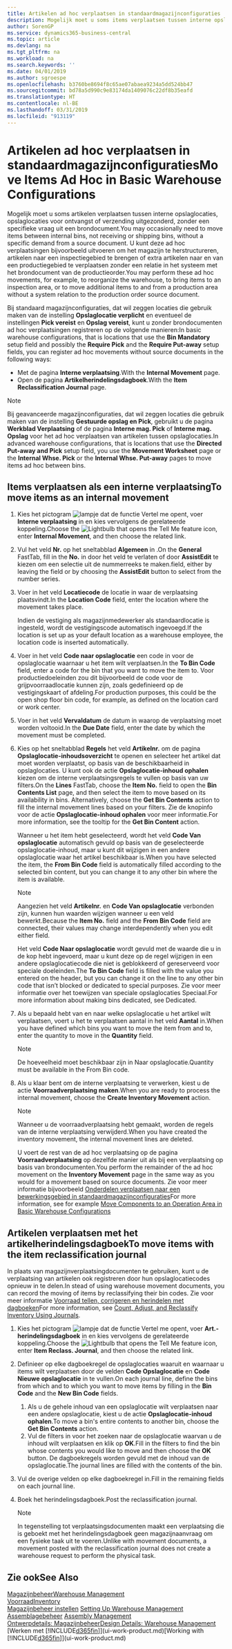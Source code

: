 ```yaml
---
title: Artikelen ad hoc verplaatsen in standaardmagazijnconfiguraties | Microsoft Docs
description: Mogelijk moet u soms items verplaatsen tussen interne opslaglocaties, opslaglocaties voor ontvangst of verzending uitgezonderd, zonder een specifieke vraag uit een brondocument. U kunt deze ad hoc verplaatsingen bijvoorbeeld uitvoeren om het magazijn te herstructureren, artikelen naar een inspectiegebied te brengen of extra artikelen naar en van een productiegebied te verplaatsen zonder een relatie in het systeem met het brondocument van de productieorder.
author: SorenGP
ms.service: dynamics365-business-central
ms.topic: article
ms.devlang: na
ms.tgt_pltfrm: na
ms.workload: na
ms.search.keywords: ''
ms.date: 04/01/2019
ms.author: sgroespe
ms.openlocfilehash: b3760be8694f8c65ae07abaea9234a5dd524bb47
ms.sourcegitcommit: bd78a5d990c9e83174da1409076c22df8b35eafd
ms.translationtype: HT
ms.contentlocale: nl-BE
ms.lasthandoff: 03/31/2019
ms.locfileid: "913119"
---
```

# <a name="move-items-ad-hoc-in-basic-warehouse-configurations"></a><span data-ttu-id="dfe07-104">Artikelen ad hoc verplaatsen in standaardmagazijnconfiguraties</span><span class="sxs-lookup"><span data-stu-id="dfe07-104">Move Items Ad Hoc in Basic Warehouse Configurations</span></span>
<span data-ttu-id="dfe07-105">Mogelijk moet u soms artikelen verplaatsen tussen interne opslaglocaties, opslaglocaties voor ontvangst of verzending uitgezonderd, zonder een specifieke vraag uit een brondocument.</span><span class="sxs-lookup"><span data-stu-id="dfe07-105">You may occasionally need to move items between internal bins, not receiving or shipping bins, without a specific demand from a source document.</span></span> <span data-ttu-id="dfe07-106">U kunt deze ad hoc verplaatsingen bijvoorbeeld uitvoeren om het magazijn te herstructureren, artikelen naar een inspectiegebied te brengen of extra artikelen naar en van een productiegebied te verplaatsen zonder een relatie in het systeem met het brondocument van de productieorder.</span><span class="sxs-lookup"><span data-stu-id="dfe07-106">You may perform these ad hoc movements, for example, to reorganize the warehouse, to bring items to an inspection area, or to move additional items to and from a production area without a system relation to the production order source document.</span></span>  

<span data-ttu-id="dfe07-107">Bij standaard magazijnconfiguraties, dat wil zeggen locaties die gebruik maken van de instelling **Opslaglocatie verplicht** en eventueel de instellingen **Pick vereist** en **Opslag vereist**, kunt u zonder brondocumenten ad hoc verplaatsingen registreren op de volgende manieren:</span><span class="sxs-lookup"><span data-stu-id="dfe07-107">In basic warehouse configurations, that is locations that use the **Bin Mandatory** setup field and possibly the **Require Pick** and the **Require Put-away** setup fields, you can register ad hoc movements without source documents in the following ways:</span></span>  

- <span data-ttu-id="dfe07-108">Met de pagina **Interne verplaatsing**.</span><span class="sxs-lookup"><span data-stu-id="dfe07-108">With the **Internal Movement** page.</span></span>  
- <span data-ttu-id="dfe07-109">Open de pagina **Artikelherindelingsdagboek**.</span><span class="sxs-lookup"><span data-stu-id="dfe07-109">With the **Item Reclassification Journal** page.</span></span>  

> [!NOTE]  
>  <span data-ttu-id="dfe07-110">Bij geavanceerde magazijnconfiguraties, dat wil zeggen locaties die gebruik maken van de instelling **Gestuurde opslag en Pick**, gebruikt u de pagina **Werkblad Verplaatsing** of de pagina **Interne mag. Pick** of **Interne mag. Opslag** voor het ad hoc verplaatsen van artikelen tussen opslaglocaties.</span><span class="sxs-lookup"><span data-stu-id="dfe07-110">In advanced warehouse configurations, that is locations that use the **Directed Put-away and Pick** setup field, you use the **Movement Worksheet** page or the **Internal Whse. Pick** or the **Internal Whse. Put-away** pages to move items ad hoc between bins.</span></span>  

## <a name="to-move-items-as-an-internal-movement"></a><span data-ttu-id="dfe07-111">Items verplaatsen als een interne verplaatsing</span><span class="sxs-lookup"><span data-stu-id="dfe07-111">To move items as an internal movement</span></span>  
1.  <span data-ttu-id="dfe07-112">Kies het pictogram ![lampje dat de functie Vertel me opent](media/ui-search/search_small.png "Vertel me wat u wilt doen"), voer **Interne verplaatsing** in en kies vervolgens de gerelateerde koppeling.</span><span class="sxs-lookup"><span data-stu-id="dfe07-112">Choose the ![Lightbulb that opens the Tell Me feature](media/ui-search/search_small.png "Tell me what you want to do") icon, enter **Internal Movement**, and then choose the related link.</span></span>  
2.  <span data-ttu-id="dfe07-113">Vul het veld **Nr.** op het sneltabblad **Algemeen** in .</span><span class="sxs-lookup"><span data-stu-id="dfe07-113">On the **General** FastTab, fill in the **No.**</span></span> <span data-ttu-id="dfe07-114">in door het veld te verlaten of door **AssistEdit** te kiezen om een selectie uit de nummerreeks te maken.</span><span class="sxs-lookup"><span data-stu-id="dfe07-114">field, either by leaving the field or by choosing the **AssistEdit** button to select from the number series.</span></span>  
3.  <span data-ttu-id="dfe07-115">Voer in het veld **Locatiecode** de locatie in waar de verplaatsing plaatsvindt.</span><span class="sxs-lookup"><span data-stu-id="dfe07-115">In the **Location Code** field, enter the location where the movement takes place.</span></span>  

    <span data-ttu-id="dfe07-116">Indien de vestiging als magazijnmedewerker als standaardlocatie is ingesteld, wordt de vestigingscode automatisch ingevoegd.</span><span class="sxs-lookup"><span data-stu-id="dfe07-116">If the location is set up as your default location as a warehouse employee, the location code is inserted automatically.</span></span>  
4.  <span data-ttu-id="dfe07-117">Voer in het veld **Code naar opslaglocatie** een code in voor de opslaglocatie waarnaar u het item wilt verplaatsen.</span><span class="sxs-lookup"><span data-stu-id="dfe07-117">In the **To Bin Code** field, enter a code for the bin that you want to move the item to.</span></span> <span data-ttu-id="dfe07-118">Voor productiedoeleinden zou dit bijvoorbeeld de code voor de grijpvoorraadlocatie kunnen zijn, zoals gedefinieerd op de vestigingskaart of afdeling.</span><span class="sxs-lookup"><span data-stu-id="dfe07-118">For production purposes, this could be the open shop floor bin code, for example, as defined on the location card or work center.</span></span>  
5.  <span data-ttu-id="dfe07-119">Voer in het veld **Vervaldatum** de datum in waarop de verplaatsing moet worden voltooid.</span><span class="sxs-lookup"><span data-stu-id="dfe07-119">In the **Due Date** field, enter the date by which the movement must be completed.</span></span>  
6.  <span data-ttu-id="dfe07-120">Kies op het sneltabblad **Regels** het veld **Artikelnr.** om de pagina **Opslaglocatie-inhoudsoverzicht** te openen en selecteer het artikel dat moet worden verplaatst, op basis van de beschikbaarheid in opslaglocaties. U kunt ook de actie **Opslaglocatie-inhoud ophalen** kiezen om de interne verplaatsingsregels te vullen op basis van uw filters.</span><span class="sxs-lookup"><span data-stu-id="dfe07-120">On the **Lines** FastTab, choose the **Item No.** field to open the **Bin Contents List** page, and then select the item to move based on its availability in bins. Alternatively, choose the **Get Bin Contents** action to fill the internal movement lines based on your filters.</span></span> <span data-ttu-id="dfe07-121">Zie de knopinfo voor de actie **Opslaglocatie-inhoud ophalen** voor meer informatie.</span><span class="sxs-lookup"><span data-stu-id="dfe07-121">For more information, see the tooltip for the **Get Bin Content** action.</span></span>   

    <span data-ttu-id="dfe07-122">Wanneer u het item hebt geselecteerd, wordt het veld **Code Van opslaglocatie** automatisch gevuld op basis van de geselecteerde opslaglocatie-inhoud, maar u kunt dit wijzigen in een andere opslaglocatie waar het artikel beschikbaar is.</span><span class="sxs-lookup"><span data-stu-id="dfe07-122">When you have selected the item, the **From Bin Code** field is automatically filled according to the selected bin content, but you can change it to any other bin where the item is available.</span></span>  

    > [!NOTE]  
    >  <span data-ttu-id="dfe07-123">Aangezien het veld **Artikelnr.** en **Code Van opslaglocatie** verbonden zijn, kunnen hun waarden wijzigen wanneer u een veld bewerkt.</span><span class="sxs-lookup"><span data-stu-id="dfe07-123">Because the **Item No.** field and the **From Bin Code** field are connected, their values may change interdependently when you edit either field.</span></span>  

    <span data-ttu-id="dfe07-124">Het veld **Code Naar opslaglocatie** wordt gevuld met de waarde die u in de kop hebt ingevoerd, maar u kunt deze op de regel wijzigen in een andere opslaglocatiecode die niet is geblokkeerd of gereserveerd voor speciale doeleinden.</span><span class="sxs-lookup"><span data-stu-id="dfe07-124">The **To Bin Code** field is filled with the value you entered on the header, but you can change it on the line to any other bin code that isn’t blocked or dedicated to special purposes.</span></span> <span data-ttu-id="dfe07-125">Zie voor meer informatie over het toewijzen van speciale opslaglocaties Speciaal.</span><span class="sxs-lookup"><span data-stu-id="dfe07-125">For more information about making bins dedicated, see Dedicated.</span></span>  
7.  <span data-ttu-id="dfe07-126">Als u bepaald hebt van en naar welke opslaglocatie u het artikel wilt verplaatsen, voert u het te verplaatsen aantal in het veld **Aantal** in.</span><span class="sxs-lookup"><span data-stu-id="dfe07-126">When you have defined which bins you want to move the item from and to, enter the quantity to move in the **Quantity** field.</span></span>  

    > [!NOTE]  
    >  <span data-ttu-id="dfe07-127">De hoeveelheid moet beschikbaar zijn in Naar opslaglocatie.</span><span class="sxs-lookup"><span data-stu-id="dfe07-127">Quantity must be available in the From Bin code.</span></span>  

8.  <span data-ttu-id="dfe07-128">Als u klaar bent om de interne verplaatsing te verwerken, kiest u de actie **Voorraadverplaatsing maken**.</span><span class="sxs-lookup"><span data-stu-id="dfe07-128">When you are ready to process the internal movement, choose the **Create Inventory Movement** action.</span></span>  

    > [!NOTE]  
    >  <span data-ttu-id="dfe07-129">Wanneer u de voorraadverplaatsing hebt gemaakt, worden de regels van de interne verplaatsing verwijderd.</span><span class="sxs-lookup"><span data-stu-id="dfe07-129">When you have created the inventory movement, the internal movement lines are deleted.</span></span>  

    <span data-ttu-id="dfe07-130">U voert de rest van de ad hoc verplaatsing op de pagina **Voorraadverplaatsing** op dezelfde manier uit als bij een verplaatsing op basis van brondocumenten.</span><span class="sxs-lookup"><span data-stu-id="dfe07-130">You perform the remainder of the ad hoc movement on the **Inventory Movement** page in the same way as you would for a movement based on source documents.</span></span> <span data-ttu-id="dfe07-131">Zie voor meer informatie bijvoorbeeld [Onderdelen verplaatsen naar een bewerkingsgebied in standaardmagazijnconfiguraties](warehouse-how-to-move-components-to-an-operation-area-in-basic-warehousing.md)</span><span class="sxs-lookup"><span data-stu-id="dfe07-131">For more information, see for example [Move Components to an Operation Area in Basic Warehouse Configurations](warehouse-how-to-move-components-to-an-operation-area-in-basic-warehousing.md)</span></span>  

## <a name="to-move-items-with-the-item-reclassification-journal"></a><span data-ttu-id="dfe07-132">Artikelen verplaatsen met het artikelherindelingsdagboek</span><span class="sxs-lookup"><span data-stu-id="dfe07-132">To move items with the item reclassification journal</span></span>
<span data-ttu-id="dfe07-133">In plaats van magazijnverplaatsingdocumenten te gebruiken, kunt u de verplaatsing van artikelen ook registreren door hun opslaglocatiecodes opnieuw in te delen.</span><span class="sxs-lookup"><span data-stu-id="dfe07-133">In stead of using warehouse movement documents, you can record the moving of items by reclassifying their bin codes.</span></span> <span data-ttu-id="dfe07-134">Zie voor meer informatie [Voorraad tellen, corrigeren en herindelen met dagboeken](inventory-how-count-adjust-reclassify.md)</span><span class="sxs-lookup"><span data-stu-id="dfe07-134">For more information, see [Count, Adjust, and Reclassify Inventory Using Journals](inventory-how-count-adjust-reclassify.md).</span></span>   
1.  <span data-ttu-id="dfe07-135">Kies het pictogram ![lampje dat de functie Vertel me opent](media/ui-search/search_small.png "Vertel me wat u wilt doen"), voer **Art.-herindelingsdagboek** in en kies vervolgens de gerelateerde koppeling.</span><span class="sxs-lookup"><span data-stu-id="dfe07-135">Choose the ![Lightbulb that opens the Tell Me feature](media/ui-search/search_small.png "Tell me what you want to do") icon, enter **Item Reclass. Journal**, and then choose the related link.</span></span>  
2.  <span data-ttu-id="dfe07-136">Definieer op elke dagboekregel de opslaglocaties waaruit en waarnaar u items wilt verplaatsen door de velden **Code Opslaglocatie** en **Code Nieuwe opslaglocatie** in te vullen.</span><span class="sxs-lookup"><span data-stu-id="dfe07-136">On each journal line, define the bins from which and to which you want to move items by filling in the **Bin Code** and the **New Bin Code** fields.</span></span>  

    1.  <span data-ttu-id="dfe07-137">Als u de gehele inhoud van een opslaglocatie wilt verplaatsen naar een andere opslaglocatie, kiest u de actie **Opslaglocatie-inhoud ophalen**.</span><span class="sxs-lookup"><span data-stu-id="dfe07-137">To move a bin's entire contents to another bin, choose the **Get Bin Contents** action.</span></span>  
    2.  <span data-ttu-id="dfe07-138">Vul de filters in voor het zoeken naar de opslaglocatie waarvan u de inhoud wilt verplaatsen en klik op **OK**.</span><span class="sxs-lookup"><span data-stu-id="dfe07-138">Fill in the filters to find the bin whose contents you would like to move and then choose the **OK** button.</span></span> <span data-ttu-id="dfe07-139">De dagboekregels worden gevuld met de inhoud van de opslaglocatie.</span><span class="sxs-lookup"><span data-stu-id="dfe07-139">The journal lines are filled with the contents of the bin.</span></span>  
3.  <span data-ttu-id="dfe07-140">Vul de overige velden op elke dagboekregel in.</span><span class="sxs-lookup"><span data-stu-id="dfe07-140">Fill in the remaining fields on each journal line.</span></span>   
4.  <span data-ttu-id="dfe07-141">Boek het herindelingsdagboek.</span><span class="sxs-lookup"><span data-stu-id="dfe07-141">Post the reclassification journal.</span></span>  

    > [!NOTE]  
    >  <span data-ttu-id="dfe07-142">In tegenstelling tot verplaatsingsdocumenten maakt een verplaatsing die is geboekt met het herindelingsdagboek geen magazijnaanvraag om een fysieke taak uit te voeren.</span><span class="sxs-lookup"><span data-stu-id="dfe07-142">Unlike with movement documents, a movement posted with the reclassification journal does not create a warehouse request to perform the physical task.</span></span>  

## <a name="see-also"></a><span data-ttu-id="dfe07-143">Zie ook</span><span class="sxs-lookup"><span data-stu-id="dfe07-143">See Also</span></span>  
[<span data-ttu-id="dfe07-144">Magazijnbeheer</span><span class="sxs-lookup"><span data-stu-id="dfe07-144">Warehouse Management</span></span>](warehouse-manage-warehouse.md)  
[<span data-ttu-id="dfe07-145">Voorraad</span><span class="sxs-lookup"><span data-stu-id="dfe07-145">Inventory</span></span>](inventory-manage-inventory.md)  
<span data-ttu-id="dfe07-146">[Magazijnbeheer instellen](warehouse-setup-warehouse.md)   </span><span class="sxs-lookup"><span data-stu-id="dfe07-146">[Setting Up Warehouse Management](warehouse-setup-warehouse.md)   </span></span>  
<span data-ttu-id="dfe07-147">[Assemblagebeheer](assembly-assemble-items.md)  </span><span class="sxs-lookup"><span data-stu-id="dfe07-147">[Assembly Management](assembly-assemble-items.md)  </span></span>  
[<span data-ttu-id="dfe07-148">Ontwerpdetails: Magazijnbeheer</span><span class="sxs-lookup"><span data-stu-id="dfe07-148">Design Details: Warehouse Management</span></span>](design-details-warehouse-management.md)  
<span data-ttu-id="dfe07-149">[Werken met [!INCLUDE[d365fin](includes/d365fin_md.md)]](ui-work-product.md)</span><span class="sxs-lookup"><span data-stu-id="dfe07-149">[Working with [!INCLUDE[d365fin](includes/d365fin_md.md)]](ui-work-product.md)</span></span>
